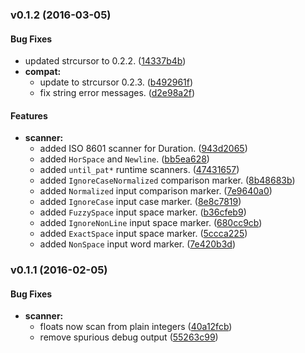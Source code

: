<a name="v0.1.2"></a>
### v0.1.2 (2016-03-05)


#### Bug Fixes

*   updated strcursor to 0.2.2. ([14337b4b](14337b4b))
* **compat:**
  *  update to strcursor 0.2.3. ([b492961f](b492961f))
  *  fix string error messages. ([d2e98a2f](d2e98a2f))

#### Features

* **scanner:**
  *  added ISO 8601 scanner for Duration. ([943d2065](943d2065))
  *  added `HorSpace` and `Newline`. ([bb5ea628](bb5ea628))
  *  added `until_pat*` runtime scanners. ([47431657](47431657))
  *  added `IgnoreCaseNormalized` comparison marker. ([8b48683b](8b48683b))
  *  added `Normalized` input comparison marker. ([7e9640a0](7e9640a0))
  *  added `IgnoreCase` input case marker. ([8e8c7819](8e8c7819))
  *  added `FuzzySpace` input space marker. ([b36cfeb9](b36cfeb9))
  *  added `IgnoreNonLine` input space marker. ([680cc9cb](680cc9cb))
  *  added `ExactSpace` input space marker. ([5ccca225](5ccca225))
  *  added `NonSpace` input word marker. ([7e420b3d](7e420b3d))



<a name="v0.1.1"></a>
### v0.1.1 (2016-02-05)


#### Bug Fixes

* **scanner:**
  *  floats now scan from plain integers ([40a12fcb](40a12fcb))
  *  remove spurious debug output ([55263c99](55263c99))



